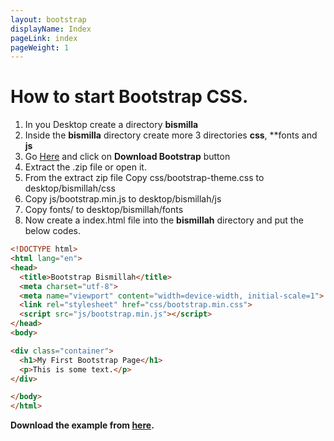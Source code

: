 ```yaml
---
layout: bootstrap
displayName: Index
pageLink: index
pageWeight: 1
---
```



# How to start Bootstrap CSS.


1. In you Desktop create a directory **bismilla**
2. Inside the **bismilla** directory create more 3 directories **css**, **fonts and **js**
3. Go [Here](http://getbootstrap.com/getting-started) and click on **Download Bootstrap** button
4. Extract the .zip file or open it.
5. From the extract zip file Copy css/bootstrap-theme.css to desktop/bismillah/css
6. Copy js/bootstrap.min.js to desktop/bismillah/js
7. Copy fonts/ to desktop/bismillah/fonts
8. Now create a index.html file into the **bismillah** directory and put the below codes.

```html
<!DOCTYPE html>
<html lang="en">
<head>
  <title>Bootstrap Bismillah</title>
  <meta charset="utf-8">
  <meta name="viewport" content="width=device-width, initial-scale=1">
  <link rel="stylesheet" href="css/bootstrap.min.css">
  <script src="js/bootstrap.min.js"></script>
</head>
<body>

<div class="container">
  <h1>My First Bootstrap Page</h1>
  <p>This is some text.</p>
</div>

</body>
</html>
```



**Download the example from [here](https://github.com/hmtmcse/bootstrap/blob/master/download/bismillah.zip?raw=true).**